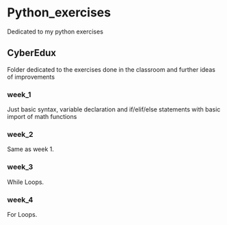 # Python_exercises
Dedicated to my python exercises

## CyberEdux
Folder dedicated to the exercises done in the classroom and further ideas of improvements

### week_1
Just basic syntax, variable declaration and if/elif/else statements with basic import of math functions

### week_2
Same as week 1.

### week_3
While Loops.

### week_4
For Loops.



